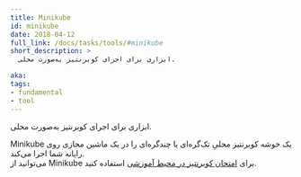 ```yaml
---
title: Minikube
id: minikube
date: 2018-04-12
full_link: /docs/tasks/tools/#minikube
short_description: >
  ابزاری برای اجرای کوبرنتیز به‌صورت محلی.

aka: 
tags:
- fundamental
- tool
---
```

 ابزاری برای اجرای کوبرنتیز به‌صورت محلی.

<!--more--> 

Minikube یک خوشه کوبرنتیز محلیِ تک‌گره‌ای یا چندگره‌ای را در یک ماشین مجازی روی رایانه شما اجرا می‌کند.  
می‌توانید از Minikube برای
[امتحان کوبرنتیز در محیط آموزشی](/docs/tasks/tools/#minikube) استفاده کنید.
